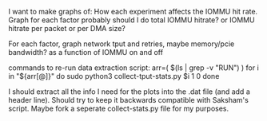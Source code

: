 I want to make graphs of:
How each experiment affects the IOMMU hit rate. Graph for each factor probably 
    should I do total IOMMU hitrate? or IOMMU hitrate per packet or per DMA size?

For each factor, graph network tput and retries, maybe memory/pcie bandwidth? as a function of IOMMU on and off 


commands to re-run data extraction script:
arr=( $(ls | grep -v "RUN") )
for i in "${arr[@]}"
do 
sudo python3 collect-tput-stats.py $i 1 0
done

I should extract all the info I need for the plots into the .dat file (and add a header line). Should try to keep it backwards compatible with Saksham's script. Maybe fork a seperate collect-stats.py file for my purposes. 